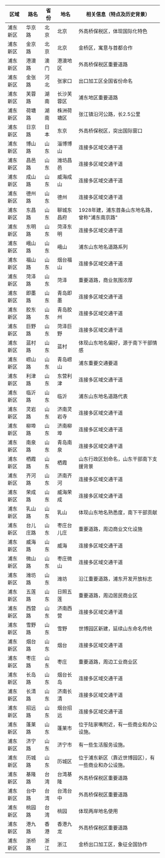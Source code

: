 | 区域 | 路名 | 省份 | 地名 | 相关信息（特点及历史背景） |
|------|------|------|------|---------------------------|
| 浦东新区 | 华京路 | 北京 | 北京 | 外高桥保税区，体现国际化特色 |
| 浦东新区 | 金京路 | 北京 | 北京 | 金桥区，寓意与首都合作 |
| 浦东新区 | 港澳路 | 澳门 | 港澳地区 | 外高桥保税区重要道路 |
| 浦东新区 | 金张路 | 河北 | 张家口 | 出口加工区全国省份命名 |
| 浦东新区 | 芙蓉路 | 湖南 | 长沙芙蓉区 | 浦东地区重要道路 |
| 浦东新区 | 荷塘路 | 湖南 | 株洲荷塘区 | 张江镇沿河公路，长2.5公里 |
| 浦东新区 | 日京路 | 日本 | 东京 | 外高桥保税区，突出国际窗口 |
| 浦东新区 | 博山路 | 山东 | 淄博博山 | 连接多区域交通干道 |
| 浦东新区 | 昌邑路 | 山东 | 潍坊昌邑 | 连接多区域交通干道 |
| 浦东新区 | 成山路 | 山东 | 威海成山 | 连接多区域交通干道 |
| 浦东新区 | 德州路 | 山东 | 德州 | 连接多区域交通干道 |
| 浦东新区 | 东昌路 | 山东 | 聊城东昌府 | 1928年建，浦东首条山东地名路，曾称"浦东南京路" |
| 浦东新区 | 东明路 | 山东 | 菏泽东明 | 连接多区域交通干道 |
| 浦东新区 | 峨山路 | 山东 | 峨山 | 浦东山东地名道路系列 |
| 浦东新区 | 福山路 | 山东 | 烟台福山 | 连接多区域交通干道 |
| 浦东新区 | 菏泽路 | 山东 | 菏泽 | 重要道路，商业氛围浓厚 |
| 浦东新区 | 即墨路 | 山东 | 青岛即墨 | 连接多区域交通干道 |
| 浦东新区 | 胶东路 | 山东 | 青岛胶州 | 连接多区域交通干道 |
| 浦东新区 | 巨野路 | 山东 | 菏泽巨野 | 连接多区域交通干道 |
| 浦东新区 | 蓝村路 | 山东 | 蓝村 | 体现山东地名偏好，源于南下干部情感 |
| 浦东新区 | 崂山路 | 山东 | 青岛崂山 | 浦东重要交通要道 |
| 浦东新区 | 利津路 | 山东 | 东营利津 | 连接多区域交通干道 |
| 浦东新区 | 临沂路 | 山东 | 临沂 | 浦东山东地名道路代表 |
| 浦东新区 | 灵岩路 | 山东 | 济南灵岩寺 | 连接多区域交通干道 |
| 浦东新区 | 柳埠路 | 山东 | 济南柳埠 | 连接多区域交通干道 |
| 浦东新区 | 南泉路 | 山东 | 青岛南泉 | 连接多区域交通干道 |
| 浦东新区 | 栖霞路 | 山东 | 栖霞 | 山东行政区划命名，山东干部南下支援背景 |
| 浦东新区 | 齐河路 | 山东 | 济南齐河 | 连接多区域交通干道 |
| 浦东新区 | 荣成路 | 山东 | 威海荣成 | 连接多区域交通干道 |
| 浦东新区 | 乳山路 | 山东 | 乳山 | 体现山东地名熟悉度，南下干部贡献 |
| 浦东新区 | 台儿庄路 | 山东 | 枣庄台儿庄 | 重要道路，周边商业文化设施 |
| 浦东新区 | 威海路 | 山东 | 威海 | 连接多区域交通干道 |
| 浦东新区 | 微山路 | 山东 | 枣庄微山 | 连接多区域交通干道 |
| 浦东新区 | 潍坊路 | 山东 | 潍坊 | 沿江重要道路，浦东开发开放标志 |
| 浦东新区 | 五莲路 | 山东 | 日照五莲 | 重要道路，周边居民商业区 |
| 浦东新区 | 西营路 | 山东 | 济南西营 | 连接多区域交通干道 |
| 浦东新区 | 雪野路 | 山东 | 雪野 | 世博园区新建，延续山东命名传统 |
| 浦东新区 | 烟台路 | 山东 | 烟台 | 连接多区域交通干道 |
| 浦东新区 | 枣庄路 | 山东 | 枣庄 | 重要道路，周边工业商业区 |
| 浦东新区 | 长岛路 | 山东 | 烟台长岛 | 连接多区域交通干道 |
| 浦东新区 | 长清路 | 山东 | 济南长清 | 连接多区域交通干道 |
| 浦东新区 | 招远路 | 山东 | 烟台招远 | 连接多区域交通干道 |
| 浦东新区 | 蓬莱路 | 山东 | 蓬莱市 | 位于陆家嘴附近，有一些商业和办公设施。 |
| 浦东新区 | 济宁路 | 山东 | 济宁市 | 有一些生活服务设施。 |
| 浦东新区 | 历城路 | 山东 | 历城区 | 位于浦东新区（靠近世博园区），有一些商业和办公设施。 |
| 浦东新区 | 基隆路 | 台湾 | 台湾基隆 | 外高桥保税区重要道路 |
| 浦东新区 | 台中路 | 台湾 | 台湾台中 | 外高桥保税区重要道路 |
| 浦东新区 | 桃园路 | 台湾 | 桃园 | 体现两岸地名使用 |
| 浦东新区 | 港九路 | 香港 | 香港九龙 | 外高桥保税区重要道路 |
| 浦东新区 | 浙桥路 | 浙江 | 浙江 | 金桥出口加工区，象征全国协作 |
